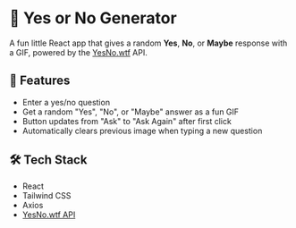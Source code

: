 # 🎯 Yes or No Generator

A fun little React app that gives a random **Yes**, **No**, or **Maybe** response with a GIF, powered by the [YesNo.wtf](https://yesno.wtf) API.

## 🚀 Features

- Enter a yes/no question
- Get a random "Yes", "No", or "Maybe" answer as a fun GIF
- Button updates from "Ask" to "Ask Again" after first click
- Automatically clears previous image when typing a new question

## 🛠️ Tech Stack

- React
- Tailwind CSS
- Axios
- [YesNo.wtf API](https://yesno.wtf/)
